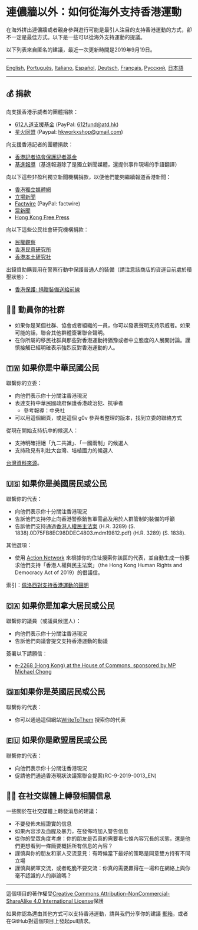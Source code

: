 # 連儂牆以外：如何從海外支持香港運動

在海外拼出連儂牆或者親身參與遊行可能是最引人注目的支持香港運動的方式，卻不一定是最佳方式。以下是一些可以從海外支持運動的提議。

以下列表來自匿名的建議，最近一次更新時間是2019年9月19日。

---

[English](README.md), [Português](README-Portugues.md), [Italiano](README-Italiano.md), [Español](README-Español.md), [Deutsch](README-Deutsch.md), [Français](README-Francais.md), [Русский](README-Russian.md), [日本語](README-Japanese.md)

---

## 💰 捐款

向支援香港示威者的團體捐款：

- [612人道支援基金](https://www.facebook.com/612Fund/) (PayPal: 612fund@atd.hk)
- [星火同盟](https://www.facebook.com/sparkalliancehk/posts/2042900022663786) (Paypal: hkworkxshop@gmail.com)

向支援香港記者的團體捐款：

- [香港記者協會保護記者基金](https://gogetfunding.com/hkjaraisefund/)
- [基進報導](https://radicalhk.com/about/donation/)（基進報道除了是獨立新聞媒體，還提供事件現場的手語翻譯）

向以下這些非盈利獨立新聞機構捐款，以便他們能夠繼續報道香港新聞：

- [香港獨立媒體網](http://www.inmediahk.net/donate)
- [立場新聞](https://mystand.thestandnews.com/)
- [Factwire](https://www.factwire.org/backus/) (PayPal: factwire)
- [眾新聞](https://www.hkcnews.com/aboutus/)
- [Hong Kong Free Press](https://www.hongkongfp.com/support-hkfp/)

向以下這些公民社會研究機構捐款：

- [民權觀察](https://www.hkcro.org/fundraising/)
- [香港民意研究所](https://www.pori.hk/donation)
- [香港本土研究社](https://liber-research.com/support-us/)

出錢資助購買用在警察行動中保護普通人的裝備（請注意該商店的貨運目前處於積壓狀態）：

- [香港保護: 捐贈裝備送給前線](https://hkprotect.org/shop/%e4%bf%9d%e8%ad%b7%e8%a3%9d%e5%82%99/%e6%8d%90%e8%b4%88%e8%a3%9d%e5%82%99%e9%80%81%e7%b5%a6%e5%89%8d%e7%b7%9a/)

## 🧓🏻 動員你的社群

- 如果你是某個社群、協會或者組織的一員，你可以發表聲明支持示威者。如果可能的話，聯合其他群體簽署聯合聲明。
- 在你所屬的移民社群與那些對香港運動持猶豫或者中立態度的人展開討論。謹慎接觸已經明確表示強烈反對香港運動的人。

## 🇹🇼 如果你是中華民國公民

聯繫你的立委：

- 向他們表示你十分關注香港現況
- 表達支持中華民國政府保護香港政治犯、抗爭者
    - 參考報導：中央社
- 可以用這個網頁，或是這個 g0v 參與者整理的版本，找到立委的聯絡方式

從現在開始支持抗中的候選人：

- 支持明確拒絕「九二共識」、「一國兩制」的候選人
- 支持政見有利壯大台灣、培植國力的候選人

[台灣資料來源](https://g0v.hackmd.io/@chihao/BJkcfJ9Br)。

## 🇺🇸 如果你是美國居民或公民

聯繫你的代表：

- 向他們表示你十分關注香港現況
- 告訴他們支持停止向香港警察銷售軍需品及用於人群管制的裝備的呼籲
- 告訴他們支持通過[香港人權民主法案](https://www.rubio.senate.gov/public/_cache/files/7030f464-ac78-4af9-a5d1-55151ca3b6f8/C89816EECDFDE0D75FB8EC98DDEC4803.mdm19812.pdf) (H.R. 3289) (S. 1838).0D75FB8EC98DDEC4803.mdm19812.pdf) (H.R. 3289) (S. 1838).

其他選項：

- 使用 [Action Network](https://actionnetwork.org/letters/co-sponsor-hong-kong-human-rights-and-democracy-act-of-2019) 來根據你的住址搜索你該區的代表，並自動生成一份要求他們支持「香港人權與民主法案」（the Hong Kong Human Rights and Democracy Act of 2019）的倡議信。

索引：[佩洛西對支持香港運動的聲明](https://www.speaker.gov/newsroom/8519-3/)

## 🇨🇦 如果你是加拿大居民或公民

聯繫你的議員（或議員候選人）：

- 向他們表示你十分關注香港現況
- 告訴他們向議會提交支持香港運動的動議

簽署以下請願信：

- [e-2268 (Hong Kong) at the House of Commons, sponsored by MP Michael Chong](https://petitions.ourcommons.ca/en/Petition/Details?Petition=e-2268)

## 🇬🇧如果你是英國居民或公民

聯繫你的代表：

- 你可以通過這個網站[WriteToThem](https://www.writetothem.com/) 搜索你的代表

## 🇪🇺 如果你是歐盟居民或公民

聯繫你的代表：

- 向他們表示你十分關注香港現況
- 促請他們通過香港現狀決議案聯合提案(RC-9-2019-0013_EN)

## 🤳🏼 在社交媒體上轉發相關信息

一些關於在社交媒體上轉發消息的建議：

- 不要發佈未經證實的信息
- 如果內容涉及血腥及暴力，在發佈時加入警告信息
- 從你的受眾角度考慮：你的朋友是否真的需要看七條內容冗長的狀態，還是他們更想看到一條簡要概括所有信息的內容？
- 謹慎與你的朋友和家人交流意見：有時候當下最好的策略是同意雙方持有不同立場
- 謹慎與網軍交流，或者乾脆不要交流：你真的需要贏得在一場和在網絡上與你毫不認識的人的辯論嗎？

---

這個項目的著作權受[Creative Commons Attribution-NonCommercial-ShareAlike 4.0 International License](http://creativecommons.org/licenses/by-nc-sa/4.0/)保護

如果你認為還由其他方式可以支持香港運動，請與我們分享你的建議 [郵箱](mailto:hi@hongkonggong.com)，或者在GitHub對這個項目上發起pull請求。
